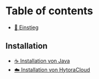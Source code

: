 # Table of contents

* [🔰 Einstieg](README.md)

## Installation

* [☕ Installation von Java](installation/installation-von-java.md)
* [☁️ Installation von HytoraCloud](installation/installation-von-hytoracloud.md)

